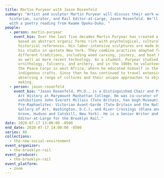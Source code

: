 ```yaml
---
title: Martin Puryear with Jason Rosenfeld
summary: "Artist and sculptor Martin Puryear will discuss their work with art
  historian, curator, and Rail Editor-at-Large, Jason Rosenfeld. We'll close
  with a poetry reading from Kwame Opoku-Duku. "
people:
  - person: martin-puryear
    event_bio: Over the last five decades Martin Puryear has created a body of work
      based on abstract organic forms rich with psychological, cultural, and
      historical references. His labor-intensive sculptures are made by hand at
      his studio in upstate New York. They combine practices adapted from many
      different traditions, including wood carving, joinery, and boat building,
      as well as more recent technology. As a student, Puryear studied
      ornithology, falconry, and archery, and in the 1960s he volunteered with
      the Peace Corps in west Africa, where he educated himself in the region’s
      indigenous crafts. Since then he has continued to travel extensively,
      observing a range of cultures and their unique approaches to object
      making.
  - person: jason-rosenfeld
    event_bio: "Jason Rosenfeld, Ph.D., is a Distinguished Chair and Professor of
      Art History at Marymount Manhattan College. He was co-curator of the
      exhibitions John Everett Millais (Tate Britain, Van Gogh Museum),
      Pre-Raphaelites: Victorian Avant-Garde (Tate Britain and the National
      Gallery of Art, Washington, D.C.), and River Crossings (Olana and Cedar
      Grove, Hudson and Catskill, New York). He is a Senior Writer and
      Editor-at-Large for the Brooklyn Rail."
date: 2020-07-17 13:00:00 -0500
end_date: 2020-07-17 14:00:00 -0500
series: 88
collections:
  - the-new-social-environment
event_organizer:
  - the-brooklyn-rail
event_producer:
  - the-brooklyn-rail
event_platform:
  - zoom
---
```

